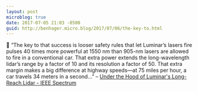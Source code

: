 ```yaml
---
layout: post
microblog: true
date: 2017-07-05 21:03 -0500
guid: http://benhager.micro.blog/2017/07/06/the-key-to.html
---
```

🚗 “The key to that success is looser safety rules that let Luminar’s lasers fire pulses 40 times more powerful at 1550 nm than 905-nm lasers are allowed to fire in a conventional car. That extra power extends the long-wavelength lidar’s range by a factor of 10 and its resolution a factor of 50. That extra margin makes a big difference at highway speeds—at 75 miles per hour, a car travels 34 meters in a second…” – [Under the Hood of Luminar's Long-Reach Lidar - IEEE Spectrum](http://spectrum.ieee.org/cars-that-think/transportation/self-driving/under-the-hood-of-luminars-long-reach-lidar)

